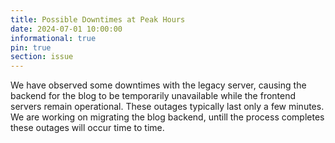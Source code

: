 ```yaml
---
title: Possible Downtimes at Peak Hours
date: 2024-07-01 10:00:00 
informational: true
pin: true 
section: issue
---
```


We have observed some downtimes with the legacy server, causing the backend for the blog to be temporarily unavailable while the frontend servers remain operational. These outages typically last only a few minutes.
We are working on migrating the blog backend, untill the process completes these outages will occur time to time.
